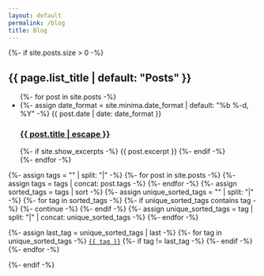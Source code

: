 ```yaml
---
layout: default
permalink: /blog
title: Blog
---
```


{%- if site.posts.size > 0 -%}

<h2 class="post-list-heading">{{ page.list_title | default: "Posts" }}</h2>
<ul class="post-list">
{%- for post in site.posts -%}
<li>
{%- assign date_format = site.minima.date_format | default: "%b %-d, %Y" -%}
<span class="post-meta">{{ post.date | date: date_format }}</span>
<h3>
<a class="post-link" href="{{ post.url | relative_url }}">
{{ post.title | escape }}
</a>
</h3>
{%- if site.show_excerpts -%}
{{ post.excerpt }}
{%- endif -%}
</li>
{%- endfor -%}
</ul>

{%- assign tags = "" | split: "|" -%}
{%- for post in site.posts -%}
{%-   assign tags = tags | concat: post.tags -%}
{%- endfor -%}
{%- assign sorted_tags = tags | sort -%}
{%- assign unique_sorted_tags = "" | split: "|" -%}
{%- for tag in sorted_tags -%}
{%-   if unique_sorted_tags contains tag -%}
{%-     continue -%}
{%-   endif -%}
{%-   assign unique_sorted_tags = tag | split: "|" | concat: unique_sorted_tags -%}
{%- endfor -%}

<div>
{%- assign last_tag = unique_sorted_tags | last -%}
{%- for tag in unique_sorted_tags -%}
<a href="/tags/{{ tag }}"><code class="highligher-rouge">{{ tag }}</code></a>
{%- if tag != last_tag -%}&nbsp;{%- endif -%}
{%- endfor -%}
</div>

{%- endif -%}
